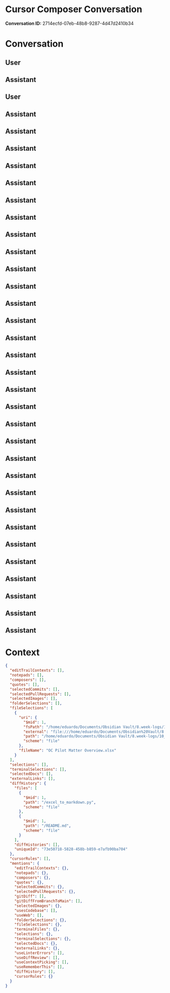 # Cursor Composer Conversation

**Conversation ID:** 2714ecfd-07eb-48b8-9287-4d47d2410b34

# Conversation

## User



## Assistant



## User



## Assistant



## Assistant



## Assistant



## Assistant



## Assistant



## Assistant



## Assistant



## Assistant



## Assistant



## Assistant



## Assistant



## Assistant



## Assistant



## Assistant



## Assistant



## Assistant



## Assistant



## Assistant



## Assistant



## Assistant



## Assistant



## Assistant



## Assistant



## Assistant



## Assistant



## Assistant



## Assistant



## Assistant



## Assistant



## Assistant



## Assistant



# Context

```json
{
  "editTrailContexts": [],
  "notepads": [],
  "composers": [],
  "quotes": [],
  "selectedCommits": [],
  "selectedPullRequests": [],
  "selectedImages": [],
  "folderSelections": [],
  "fileSelections": [
    {
      "uri": {
        "$mid": 1,
        "fsPath": "/home/eduardo/Documents/Obsidian Vault/8.week-logs/10_2025-03-02/Legal Engine/OC/OC Pilot Matter Overview.xlsx",
        "external": "file:///home/eduardo/Documents/Obsidian%20Vault/8.week-logs/10_2025-03-02/Legal%20Engine/OC/OC%20Pilot%20Matter%20Overview.xlsx",
        "path": "/home/eduardo/Documents/Obsidian Vault/8.week-logs/10_2025-03-02/Legal Engine/OC/OC Pilot Matter Overview.xlsx",
        "scheme": "file"
      },
      "fileName": "OC Pilot Matter Overview.xlsx"
    }
  ],
  "selections": [],
  "terminalSelections": [],
  "selectedDocs": [],
  "externalLinks": [],
  "diffHistory": {
    "files": [
      {
        "$mid": 1,
        "path": "/excel_to_markdown.py",
        "scheme": "file"
      },
      {
        "$mid": 1,
        "path": "/README.md",
        "scheme": "file"
      }
    ],
    "diffHistories": [],
    "uniqueId": "73e50718-5828-458b-b859-e7afb90ba704"
  },
  "cursorRules": [],
  "mentions": {
    "editTrailContexts": {},
    "notepads": {},
    "composers": {},
    "quotes": {},
    "selectedCommits": {},
    "selectedPullRequests": {},
    "gitDiff": [],
    "gitDiffFromBranchToMain": [],
    "selectedImages": {},
    "usesCodebase": [],
    "useWeb": [],
    "folderSelections": {},
    "fileSelections": {},
    "terminalFiles": {},
    "selections": {},
    "terminalSelections": {},
    "selectedDocs": {},
    "externalLinks": {},
    "useLinterErrors": [],
    "useDiffReview": [],
    "useContextPicking": [],
    "useRememberThis": [],
    "diffHistory": [],
    "cursorRules": {}
  }
}
```

